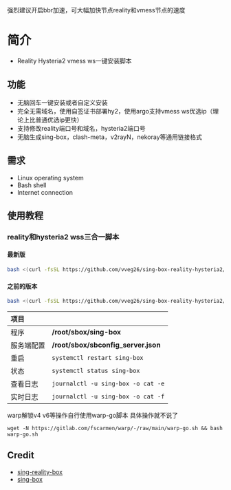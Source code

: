 强烈建议开启bbr加速，可大幅加快节点reality和vmess节点的速度

# 简介
- Reality Hysteria2 vmess ws一键安装脚本
  
## 功能

- 无脑回车一键安装或者自定义安装
- 完全无需域名，使用自签证书部署hy2，使用argo支持vmess ws优选ip（理论上比普通优选ip更快）
- 支持修改reality端口号和域名，hysteria2端口号
- 无脑生成sing-box，clash-meta，v2rayN，nekoray等通用链接格式

## 需求

- Linux operating system
- Bash shell
- Internet connection

## 使用教程

### reality和hysteria2 wss三合一脚本

#### 最新版
```bash
bash <(curl -fsSL https://github.com/vveg26/sing-box-reality-hysteria2/raw/main/reality_hy2_ws.sh)
```
#### 之前的版本
```bash
bash <(curl -fsSL https://github.com/vveg26/sing-box-reality-hysteria2/raw/main/reality_hy2_ws.sh)
```


|项目||
|:--|:--|
|程序|**/root/sbox/sing-box**|
|服务端配置|**/root/sbox/sbconfig_server.json**|
|重启|`systemctl restart sing-box`|
|状态|`systemctl status sing-box`|
|查看日志|`journalctl -u sing-box -o cat -e`|
|实时日志|`journalctl -u sing-box -o cat -f`|

warp解锁v4 v6等操作自行使用warp-go脚本
具体操作就不说了

```
wget -N https://gitlab.com/fscarmen/warp/-/raw/main/warp-go.sh && bash warp-go.sh
```

## Credit
- [sing-reality-box](https://github.com/deathline94/sing-REALITY-Box)
- [sing-box](https://github.com/SagerNet/sing-box)
